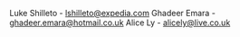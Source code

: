 Luke Shilleto - <lshilleto@expedia.com>
Ghadeer Emara - <ghadeer.emara@hotmail.co.uk>
Alice Ly - <alicely@live.co.uk>
